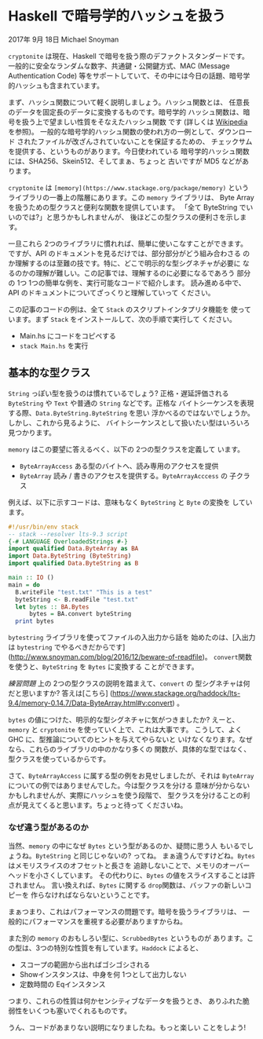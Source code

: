 # Haskell で暗号学的ハッシュを扱う
2017年 9月 18日 Michael Snoyman

`cryptonite` は現在、Haskell で暗号を扱う際のデファクトスタンダードです。
一般的に安全なランダムな数字、共通鍵・公開鍵方式、MAC (Message Authentication Code)
等をサポートしていて、その中には今日の話題、暗号学的ハッシュも含まれています。

まず、ハッシュ関数について軽く説明しましょう。ハッシュ関数とは、
任意長のデータを固定長のデータに変換するものです。暗号学的
ハッシュ関数は、暗号を扱う上で望ましい性質をそなえたハッシュ関数
です (詳しくは [Wikipedia](https://en.wikipedia.org/wiki/Cryptographic_hash_function) を参照)。
一般的な暗号学的ハッシュ関数の使われ方の一例として、ダウンロード
されたファイルが改ざんされていないことを保証するための、
チェックサムを提供する、というものがあります。今日使われている
暗号学的ハッシュ関数には、SHA256、Skein512、そしてまぁ、ちょっと
古いですが MD5 などがあります。

`cryptonite` は `[memory](https://www.stackage.org/package/memory)`
というライブラリの一番上の階層にあります。この `memory` ライブラリは、
Byte Array を扱うための型クラスと便利な関数を提供しています。
「全て ByteString でいいのでは?」と思うかもしれませんが、
後ほどこの型クラスの便利さを示します。

一旦これら 2つのライブラリに慣れれば、簡単に使いこなすことができます。
ですが、API のドキュメントを見るだけでは、部分部分がどう組み合わさる
のか理解するのは至難の技です。特に、どこで明示的な型シグネチャが必要に
なるのかの理解が難しい。この記事では、理解するのに必要になるであろう
部分の 1つ 1つの簡単な例を、実行可能なコードで紹介します。
読み進める中で、API のドキュメントについてざっくりと理解していって
ください。

この記事のコードの例は、全て `Stack` のスクリプトインタプリタ機能を
使っています。まず `Stack` をインストールして、次の手順で実行して
ください。

- Main.hs にコードをコピペする
- `stack Main.hs` を実行

## 基本的な型クラス
`String` っぽい型を扱うのは慣れているでしょう? 正格・遅延評価される
`ByteString` や `Text` や普通の `String` などです。正格な
バイトシーケンスを表現する際、`Data.ByteString.ByteString` を思い
浮かべるのではないでしょうか。しかし、これから見るように、
バイトシーケンスとして扱いたい型はいろいろ見つかります。

`memory` はこの要望に答えるべく、以下の 2つの型クラスを定義して
います。

- `ByteArrayAccess` ある型のバイトへ、読み専用のアクセスを提供
- `ByteArray` 読み / 書きのアクセスを提供する。`ByteArrayAcccess` の
  子クラス

例えば、以下に示すコードは、意味もなく `ByteString` と `Byte` の変換を
しています。

```haskell
#!/usr/bin/env stack
-- stack --resolver lts-9.3 script
{-# LANGUAGE OverloadedStrings #-}
import qualified Data.ByteArray as BA
import Data.ByteString (ByteString)
import qualified Data.ByteString as B

main :: IO ()
main = do
  B.writeFile "test.txt" "This is a test"
  byteString <- B.readFile "test.txt"
  let bytes :: BA.Bytes
      bytes = BA.convert byteString
  print bytes
```

`bytestring` ライブラリを使ってファイルの入出力から話を
始めたのは、[入出力は `bytestring` でやるべきだからです]
(http://www.snoyman.com/blog/2016/12/beware-of-readfile)。
`convert`関数を使うと、`ByteString` を `Bytes` に変換する
ことができます。

*練習問題* 上の 2つの型クラスの説明を踏まえて、`convert` の
型シグネチャは何だと思いますか? 答えは[こちら]
(https://www.stackage.org/haddock/lts-9.4/memory-0.14.7/Data-ByteArray.html#v:convert)
。

`bytes` の値につけた、明示的な型シグネチャに気がつきましたか?
えーと、`memory` と `cryptonite` を使っていく上で、これは大事です。
こうして、よく GHC に、型推論についてのヒントを与えてやらないと
いけなくなります。なぜなら、これらのライブラリの中のかなり多くの
関数が、具体的な型ではなく、型クラスを使っているからです。

さて、`ByteArrayAccess` に属する型の例をお見せしましたが、それは
`ByteArray` についての例ではありませんでした。今は型クラスを分ける
意味が分からないかもしれませんが、実際にハッシュを使う段階で、
型クラスを分けることの利点が見えてくると思います。ちょっと待って
くださいね。

### なぜ違う型があるのか
当然、`memory` の中になぜ `Bytes` という型があるのか、疑問に思う人
もいるでしょうね。`ByteString` と同じじゃないの? ってね。
まぁ違うんですけどね。`Bytes` はメモリスライスのオフセットと長さを
追跡しないことで、メモリのオーバーヘッドを小さくしています。
その代わりに、`Bytes` の値をスライスすることは許されません。
言い換えれば、`Bytes` に関する `drop`関数は、バッファの新しいコピーを
作らなければならないということです。

まぁつまり、これはパフォーマンスの問題です。暗号を扱うライブラリは、
一般的にパフォーマンスを重視する必要がありますからね。

また別の `memory` のおもしろい型に、`ScrubbedBytes` というものが
あります。この型は、3つの特別な性質を有しています。`Haddock` によると、

- スコープの範囲から出ればゴシゴシされる
- Showインスタンスは、中身を何 1つとして出力しない
- 定数時間の Eqインスタンス

つまり、これらの性質は何かセンシティブなデータを扱うとき、
ありふれた脆弱性をいくつも塞いでくれるものです。

うん、コードがあまりない説明になりましたね。もっと楽しい
ことをしよう!
